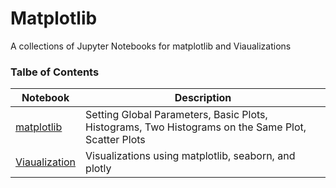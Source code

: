 # Matplotlib
A collections of Jupyter Notebooks for matplotlib and Viaualizations

### Talbe of Contents ###
|Notebook|Description|
|--------------|-----------------------------------|
|[matplotlib](./matplotlib.ipynb)|Setting Global Parameters, Basic Plots, Histograms, Two Histograms on the Same Plot, Scatter Plots||[matplotlib-applied](./matplotlib-applied.ipynb)|Applying Matplotlib Visualizations to Kaggle: Titanic, Bar Plots, Histograms, subplot2grid, Normalized Plots, Scatter Plots, subplots, Kernel Density Estimation Plots|
|[Viaualization](./Visualization.ipynb)|Visualizations using matplotlib, seaborn, and plotly|
